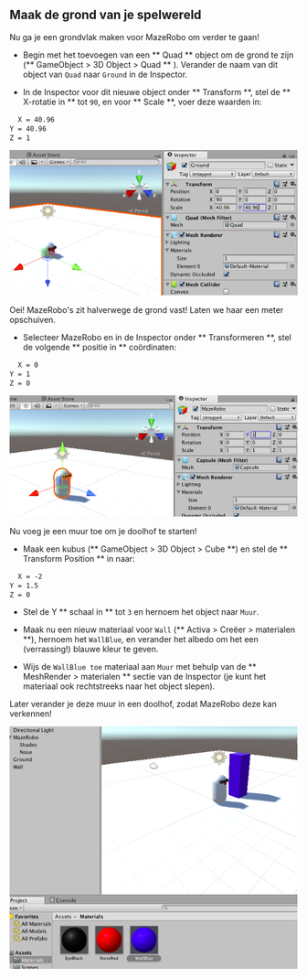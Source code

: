 ## Maak de grond van je spelwereld

Nu ga je een grondvlak maken voor MazeRobo om verder te gaan!

+ Begin met het toevoegen van een ** Quad ** object om de grond te zijn (** GameObject > 3D Object > Quad ** ). Verander de naam van dit object van ` Quad ` naar ` Ground ` in de Inspector.

+ In de Inspector voor dit nieuwe object onder ** Transform **, stel de ** X-rotatie in ** tot ` 90 `, en voor ** Scale **, voer deze waarden in:
```
  X = 40.96
Y = 40.96
Z = 1
```

  ![De transform properties voor de grond instellen](images/step6_groundTransform.png)

Oei! MazeRobo's zit halverwege de grond vast! Laten we haar een meter opschuiven.

+ Selecteer MazeRobo en in de Inspector onder ** Transformeren **, stel de volgende ** positie in ** coördinaten:
```
  X = 0
Y = 1
Z = 0
```
  ![MazeRobo op de grond plaatsen](images/step6_MazeRoboOnGround.png)

Nu voeg je een muur toe om je doolhof te starten!

+ Maak een kubus (** GameObject > 3D Object > Cube **) en stel de ** Transform Position ** in naar:
```
  X = -2
Y = 1.5
Z = 0 
```
+ Stel de Y ** schaal in ** tot ` 3 ` en hernoem het object naar ` Muur `.

+ Maak nu een nieuw materiaal voor ` Wall ` (** Activa > Creëer > materialen **), hernoem het ` WallBlue `, en verander het albedo om het een (verrassing!) blauwe kleur te geven.

+ Wijs de ` WallBlue toe ` materiaal aan ` Muur ` met behulp van de ** MeshRender > materialen ** sectie van de Inspector (je kunt het materiaal ook rechtstreeks naar het object slepen).

Later verander je deze muur in een doolhof, zodat MazeRobo deze kan verkennen!

![MazeRobo naast het Wall-object](images/step6_Wall.png)
